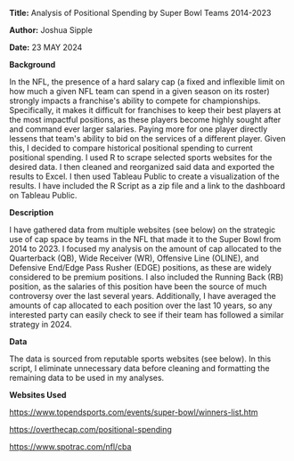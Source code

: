 **Title:** 
Analysis of Positional Spending by Super Bowl Teams 2014-2023

**Author:**
Joshua Sipple

**Date:**
23 MAY 2024


**Background** 

In the NFL, the presence of a hard salary cap (a fixed and inflexible limit on how much a given NFL team can spend in a given season on its roster) strongly impacts a franchise's ability to compete for championships. Specifically, it makes it difficult for franchises to keep their best players at the most impactful positions, as these players become highly sought after and command ever larger salaries. Paying more for one player directly lessens that team's ability to bid on the services of a different player. Given this, I decided to compare historical positional spending to current positional spending. I used R to scrape selected sports websites for the desired data. I then cleaned and reorganized said data and exported the results to Excel. I then used Tableau Public to create a visualization of the results. I have included the R Script as a zip file and a link to the dashboard on Tableau Public. 

**Description**

I have gathered data from multiple websites (see below) on the strategic use of cap space by teams in the NFL that made it to  the Super Bowl from 2014 to 2023. I focused my analysis on the amount of cap allocated to the Quarterback (QB), Wide Receiver (WR), Offensive Line (OLINE), and Defensive End/Edge Pass Rusher (EDGE) positions, as these are widely considered to be premium positions. I also included the Running Back (RB) position, as the salaries of this position have been the source of much controversy over the last several years. Additionally, I have averaged the amounts of cap allocated to each position over the last 10 years, so any interested party can easily check to see if their team has followed a similar strategy in 2024.

**Data**

The data is sourced from reputable sports websites (see below). In this script, I eliminate unnecessary data before cleaning and formatting the 
remaining data to be used in my analyses.

**Websites Used**

 https://www.topendsports.com/events/super-bowl/winners-list.htm
 
 https://overthecap.com/positional-spending
 
 https://www.spotrac.com/nfl/cba
